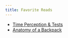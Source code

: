 ```yaml
---
title: Favorite Reads
---
```


* [Time Perception & Tests](https://graphics.reuters.com/HEALTH-CORONAVIRUS/TIME/gjnvwwjegvw/)
* [Anatomy of a Backpack](https://pangolinswithpacks.com/the-definitive-guide-that-you-never-wanted-anatomy-of-a-backpack-50eea89bbe56)
